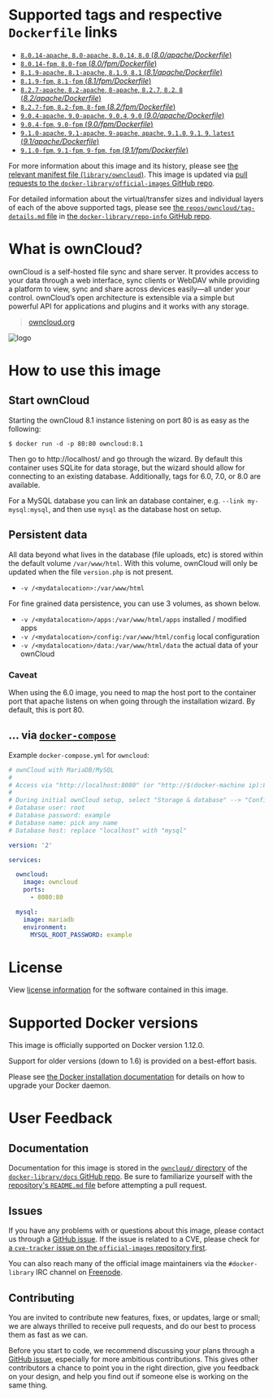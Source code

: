 # Supported tags and respective `Dockerfile` links

-	[`8.0.14-apache`, `8.0-apache`, `8.0.14`, `8.0` (*8.0/apache/Dockerfile*)](https://github.com/docker-library/owncloud/blob/94143a2da24c5f5ca90fede12cd5bb1aa5dc1f1a/8.0/apache/Dockerfile)
-	[`8.0.14-fpm`, `8.0-fpm` (*8.0/fpm/Dockerfile*)](https://github.com/docker-library/owncloud/blob/94143a2da24c5f5ca90fede12cd5bb1aa5dc1f1a/8.0/fpm/Dockerfile)
-	[`8.1.9-apache`, `8.1-apache`, `8.1.9`, `8.1` (*8.1/apache/Dockerfile*)](https://github.com/docker-library/owncloud/blob/94143a2da24c5f5ca90fede12cd5bb1aa5dc1f1a/8.1/apache/Dockerfile)
-	[`8.1.9-fpm`, `8.1-fpm` (*8.1/fpm/Dockerfile*)](https://github.com/docker-library/owncloud/blob/94143a2da24c5f5ca90fede12cd5bb1aa5dc1f1a/8.1/fpm/Dockerfile)
-	[`8.2.7-apache`, `8.2-apache`, `8-apache`, `8.2.7`, `8.2`, `8` (*8.2/apache/Dockerfile*)](https://github.com/docker-library/owncloud/blob/94143a2da24c5f5ca90fede12cd5bb1aa5dc1f1a/8.2/apache/Dockerfile)
-	[`8.2.7-fpm`, `8.2-fpm`, `8-fpm` (*8.2/fpm/Dockerfile*)](https://github.com/docker-library/owncloud/blob/94143a2da24c5f5ca90fede12cd5bb1aa5dc1f1a/8.2/fpm/Dockerfile)
-	[`9.0.4-apache`, `9.0-apache`, `9.0.4`, `9.0` (*9.0/apache/Dockerfile*)](https://github.com/docker-library/owncloud/blob/94143a2da24c5f5ca90fede12cd5bb1aa5dc1f1a/9.0/apache/Dockerfile)
-	[`9.0.4-fpm`, `9.0-fpm` (*9.0/fpm/Dockerfile*)](https://github.com/docker-library/owncloud/blob/94143a2da24c5f5ca90fede12cd5bb1aa5dc1f1a/9.0/fpm/Dockerfile)
-	[`9.1.0-apache`, `9.1-apache`, `9-apache`, `apache`, `9.1.0`, `9.1`, `9`, `latest` (*9.1/apache/Dockerfile*)](https://github.com/docker-library/owncloud/blob/6011c09fec9dea07faae2282bdeba541a5b77a53/9.1/apache/Dockerfile)
-	[`9.1.0-fpm`, `9.1-fpm`, `9-fpm`, `fpm` (*9.1/fpm/Dockerfile*)](https://github.com/docker-library/owncloud/blob/6011c09fec9dea07faae2282bdeba541a5b77a53/9.1/fpm/Dockerfile)

For more information about this image and its history, please see [the relevant manifest file (`library/owncloud`)](https://github.com/docker-library/official-images/blob/master/library/owncloud). This image is updated via [pull requests to the `docker-library/official-images` GitHub repo](https://github.com/docker-library/official-images/pulls?q=label%3Alibrary%2Fowncloud).

For detailed information about the virtual/transfer sizes and individual layers of each of the above supported tags, please see [the `repos/owncloud/tag-details.md` file](https://github.com/docker-library/repo-info/blob/master/repos/owncloud/tag-details.md) in [the `docker-library/repo-info` GitHub repo](https://github.com/docker-library/repo-info).

# What is ownCloud?

ownCloud is a self-hosted file sync and share server. It provides access to your data through a web interface, sync clients or WebDAV while providing a platform to view, sync and share across devices easily—all under your control. ownCloud’s open architecture is extensible via a simple but powerful API for applications and plugins and it works with any storage.

> [owncloud.org](https://owncloud.org/)

![logo](https://raw.githubusercontent.com/docker-library/docs/9d36b4ed7cabc35dbd3849272ba2bd7abe482172/owncloud/logo.png)

# How to use this image

## Start ownCloud

Starting the ownCloud 8.1 instance listening on port 80 is as easy as the following:

```console
$ docker run -d -p 80:80 owncloud:8.1
```

Then go to http://localhost/ and go through the wizard. By default this container uses SQLite for data storage, but the wizard should allow for connecting to an existing database. Additionally, tags for 6.0, 7.0, or 8.0 are available.

For a MySQL database you can link an database container, e.g. `--link my-mysql:mysql`, and then use `mysql` as the database host on setup.

## Persistent data

All data beyond what lives in the database (file uploads, etc) is stored within the default volume `/var/www/html`. With this volume, ownCloud will only be updated when the file `version.php` is not present.

-	`-v /<mydatalocation>:/var/www/html`

For fine grained data persistence, you can use 3 volumes, as shown below.

-	`-v /<mydatalocation>/apps:/var/www/html/apps` installed / modified apps
-	`-v /<mydatalocation>/config:/var/www/html/config` local configuration
-	`-v /<mydatalocation>/data:/var/www/html/data` the actual data of your ownCloud

### Caveat

When using the 6.0 image, you need to map the host port to the container port that apache listens on when going through the installation wizard. By default, this is port 80.

## ... via [`docker-compose`](https://github.com/docker/compose)

Example `docker-compose.yml` for `owncloud`:

```yaml
# ownCloud with MariaDB/MySQL
#
# Access via "http://localhost:8080" (or "http://$(docker-machine ip):8080" if using docker-machine)
#
# During initial ownCloud setup, select "Storage & database" --> "Configure the database" --> "MySQL/MariaDB"
# Database user: root
# Database password: example
# Database name: pick any name
# Database host: replace "localhost" with "mysql"

version: '2'

services:

  owncloud:
    image: owncloud
    ports:
      - 8080:80

  mysql:
    image: mariadb
    environment:
      MYSQL_ROOT_PASSWORD: example
```

# License

View [license information](https://owncloud.org/contribute/agreement/) for the software contained in this image.

# Supported Docker versions

This image is officially supported on Docker version 1.12.0.

Support for older versions (down to 1.6) is provided on a best-effort basis.

Please see [the Docker installation documentation](https://docs.docker.com/installation/) for details on how to upgrade your Docker daemon.

# User Feedback

## Documentation

Documentation for this image is stored in the [`owncloud/` directory](https://github.com/docker-library/docs/tree/master/owncloud) of the [`docker-library/docs` GitHub repo](https://github.com/docker-library/docs). Be sure to familiarize yourself with the [repository's `README.md` file](https://github.com/docker-library/docs/blob/master/README.md) before attempting a pull request.

## Issues

If you have any problems with or questions about this image, please contact us through a [GitHub issue](https://github.com/docker-library/owncloud/issues). If the issue is related to a CVE, please check for [a `cve-tracker` issue on the `official-images` repository first](https://github.com/docker-library/official-images/issues?q=label%3Acve-tracker).

You can also reach many of the official image maintainers via the `#docker-library` IRC channel on [Freenode](https://freenode.net).

## Contributing

You are invited to contribute new features, fixes, or updates, large or small; we are always thrilled to receive pull requests, and do our best to process them as fast as we can.

Before you start to code, we recommend discussing your plans through a [GitHub issue](https://github.com/docker-library/owncloud/issues), especially for more ambitious contributions. This gives other contributors a chance to point you in the right direction, give you feedback on your design, and help you find out if someone else is working on the same thing.
